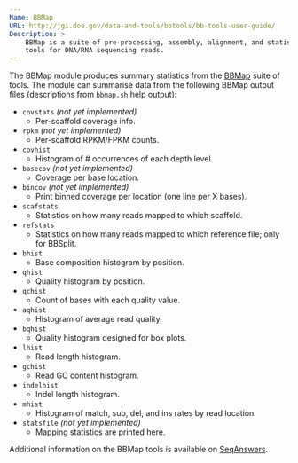 ```yaml
---
Name: BBMap
URL: http://jgi.doe.gov/data-and-tools/bbtools/bb-tools-user-guide/
Description: >
	BBMap is a suite of pre-processing, assembly, alignment, and statistics
	tools for DNA/RNA sequencing reads.
---
```


The BBMap module produces summary statistics from the
[BBMap](http://jgi.doe.gov/data-and-tools/bbtools/bb-tools-user-guide/) suite of tools.
The module can summarise data from the following BBMap output files
(descriptions from `bbmap.sh` help output):

* `covstats` _(not yet implemented)_
    * Per-scaffold coverage info.
* `rpkm` _(not yet implemented)_
    * Per-scaffold RPKM/FPKM counts.
* `covhist`
    * Histogram of # occurrences of each depth level.
* `basecov` _(not yet implemented)_
    * Coverage per base location.
* `bincov` _(not yet implemented)_
    * Print binned coverage per location (one line per X bases).
* `scafstats`
    * Statistics on how many reads mapped to which scaffold.
* `refstats`
    * Statistics on how many reads mapped to which reference file; only for BBSplit.
* `bhist`
    * Base composition histogram by position.
* `qhist`
    * Quality histogram by position.
* `qchist`
    * Count of bases with each quality value.
* `aqhist`
    * Histogram of average read quality.
* `bqhist`
    * Quality histogram designed for box plots.
* `lhist`
    * Read length histogram.
* `gchist`
    * Read GC content histogram.
* `indelhist`
    * Indel length histogram.
* `mhist`
    * Histogram of match, sub, del, and ins rates by read location.
* `statsfile` _(not yet implemented)_
    * Mapping statistics are printed here.

Additional information on the BBMap tools is available on
[SeqAnswers](http://seqanswers.com/forums/showthread.php?t=41057).
